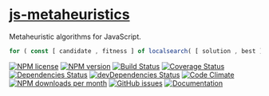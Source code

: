 [js-metaheuristics](http://aureooms.github.io/js-metaheuristics)
==

Metaheuristic algorithms for JavaScript.

```js
for ( const [ candidate , fitness ] of localsearch( [ solution , best ] ) ) ... ;
```

[![NPM license](https://img.shields.io/npm/l/@aureooms/js-metaheuristics.svg?style=flat)](https://raw.githubusercontent.com/aureooms/js-metaheuristics/master/LICENSE)
[![NPM version](https://img.shields.io/npm/v/@aureooms/js-metaheuristics.svg?style=flat)](https://www.npmjs.org/package/@aureooms/js-metaheuristics)
[![Build Status](https://img.shields.io/travis/aureooms/js-metaheuristics.svg?style=flat)](https://travis-ci.org/aureooms/js-metaheuristics)
[![Coverage Status](https://img.shields.io/coveralls/aureooms/js-metaheuristics.svg?style=flat)](https://coveralls.io/r/aureooms/js-metaheuristics)
[![Dependencies Status](https://img.shields.io/david/aureooms/js-metaheuristics.svg?style=flat)](https://david-dm.org/aureooms/js-metaheuristics#info=dependencies)
[![devDependencies Status](https://img.shields.io/david/dev/aureooms/js-metaheuristics.svg?style=flat)](https://david-dm.org/aureooms/js-metaheuristics#info=devDependencies)
[![Code Climate](https://img.shields.io/codeclimate/github/aureooms/js-metaheuristics.svg?style=flat)](https://codeclimate.com/github/aureooms/js-metaheuristics)
[![NPM downloads per month](https://img.shields.io/npm/dm/@aureooms/js-metaheuristics.svg?style=flat)](https://www.npmjs.org/package/@aureooms/js-metaheuristics)
[![GitHub issues](https://img.shields.io/github/issues/aureooms/js-metaheuristics.svg?style=flat)](https://github.com/aureooms/js-metaheuristics/issues)
[![Documentation](https://aureooms.github.io/js-metaheuristics/badge.svg)](https://aureooms.github.io/js-metaheuristics/source.html)
